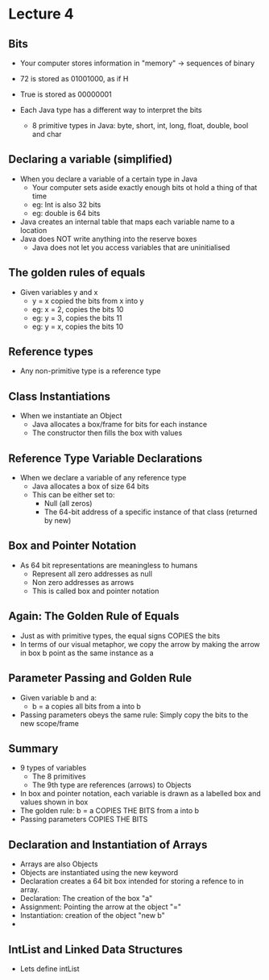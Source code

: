# Lecture 4
## Bits
- Your computer stores information in "memory" -> sequences of binary
- 72 is stored as 01001000, as if H
- True is stored as 00000001

- Each Java type has a different way to interpret the bits
  - 8 primitive types in Java: byte, short, int, long, float, double, bool and char

## Declaring a variable (simplified)
- When you declare a variable of a certain type in Java
  - Your computer sets aside exactly enough bits ot hold a thing of that time
  - eg: Int is also 32 bits
  - eg: double is 64 bits
- Java creates an internal table that maps each variable name to a location
- Java does NOT write anything into the reserve boxes
  - Java does not let you access variables that are uninitialised

## The golden rules of equals
- Given variables y and x
  - y = x copied the bits from x into y
  - eg: x = 2, copies the bits 10
  - eg: y = 3, copies the bits 11
  - eg: y = x, copies the bits 10

## Reference types
- Any non-primitive type is a reference type

## Class Instantiations
- When we instantiate an Object
  - Java allocates a box/frame for bits for each instance
  - The constructor then fills the box with values

## Reference Type Variable Declarations
- When we declare a variable of any reference type
  - Java allocates a box of size 64 bits
  - This can be either set to:
    - Null (all zeros)
    - The 64-bit address of a specific instance of that class (returned by new)

## Box and Pointer Notation
- As 64 bit representations are meaningless to humans
  - Represent all zero addresses as null
  - Non zero addresses as arrows
  - This is called box and pointer notation

## Again: The Golden Rule of Equals
- Just as with primitive types, the equal signs COPIES the bits
- In terms of our visual metaphor, we copy the arrow by making the arrow
  in box b point as the same instance as a

## Parameter Passing and Golden Rule
- Given variable b and a:
  - b = a copies all bits from a into b
- Passing parameters obeys the same rule: Simply copy the bits to the new scope/frame

## Summary
- 9 types of variables
  - The 8 primitives
  - The 9th type are references (arrows) to Objects
- In box and pointer notation, each variable is drawn as a labelled box and values shown in box
- The golden rule: b = a COPIES THE BITS from a into b
- Passing parameters COPIES THE BITS


## Declaration and Instantiation of Arrays
- Arrays are also Objects
- Objects are instantiated using the new keyword
- Declaration creates a 64 bit box intended for storing a refence to in array.
- Declaration: The creation of the box "a"
- Assignment: Pointing the arrow at the object "=" 
- Instantiation: creation of the object "new b"
- 
## IntList and Linked Data Structures
- Lets define intList